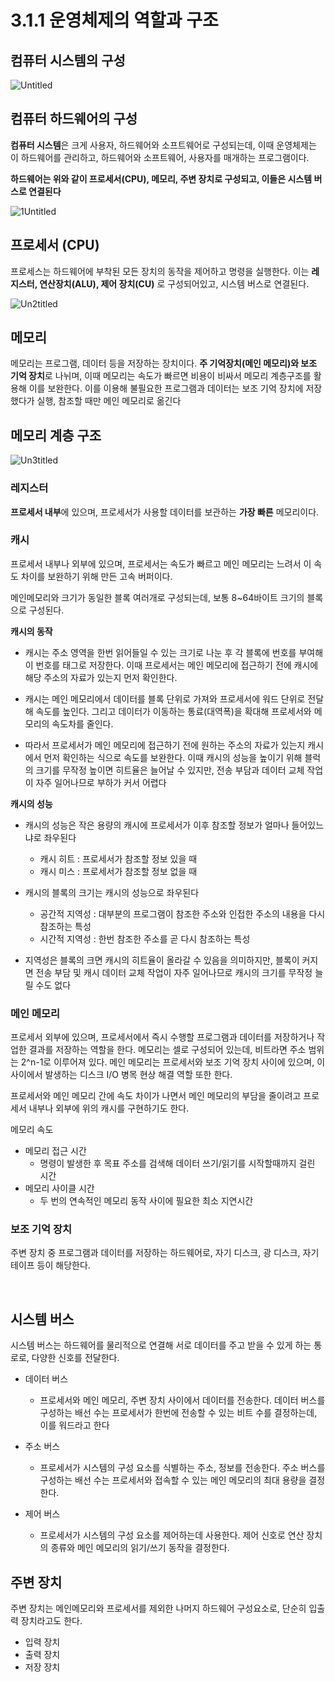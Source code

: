 # 3.1.1 운영체제의 역할과 구조


## 컴퓨터 시스템의 구성
![Untitled](https://github.com/sxunea/CS-Study/assets/81434152/1efa49e7-5cb2-48ea-bc28-d3d938de7c02)

## 컴퓨터 하드웨어의 구성



**컴퓨터 시스템**은 크게 사용자, 하드웨어와 소프트웨어로 구성되는데, 이때 운영체제는 이 하드웨어를 관리하고, 하드웨어와 소프트웨어, 사용자를 매개하는 프로그램이다. 

**하드웨어는 위와 같이 프로세서(CPU), 메모리, 주변 장치로 구성되고, 이들은 시스템 버스로 연결된다**


![1Untitled](https://github.com/sxunea/CS-Study/assets/81434152/42b438a2-211e-40a8-bcc3-7f762a17e441)

## 프로세서 (CPU)


프로세스는 하드웨어에 부착된 모든 장치의 동작을 제어하고 명령을 실행한다. 이는 **레지스터, 연산장치(ALU), 제어 장치(CU)** 로 구성되어있고, 시스템 버스로 연결된다. 

![Un2titled](https://github.com/sxunea/CS-Study/assets/81434152/3ed3c911-869e-4271-8be5-519209290c43)

## 메모리


메모리는 프로그램, 데이터 등을 저장하는 장치이다. **주 기억장치(메인 메모리)와 보조 기억 장치**로 나뉘며, 이때 메모리는 속도가 빠르면 비용이 비싸서 메모리 계층구조를 활용해 이를 보완한다. 이를 이용해 불필요한 프로그램과 데이터는 보조 기억 장치에 저장했다가 실행, 참조할 때만 메인 메모리로 옮긴다

## 메모리 계층 구조


![Un3titled](https://github.com/sxunea/CS-Study/assets/81434152/5f9bb189-8170-40b6-9a4c-ee6594babdc9)

### 레지스터

**프로세서 내부**에 있으며, 프로세서가 사용할 데이터를 보관하는 **가장 빠른** 메모리이다. 

### 캐시

프로세서 내부나 외부에 있으며, 프로세서는 속도가 빠르고 메인 메모리는 느려서 이 속도 차이를 보완하기 위해 만든 고속 버퍼이다. 

메인메모리와 크기가 동일한 블록 여러개로 구성되는데, 보통 8~64바이트 크기의 블록으로 구성된다.


**캐시의 동작**
- 캐시는 주소 영역을 한번 읽어들일 수 있는 크기로 나눈 후 각 블록에 번호를 부여해 이 번호를 태그로 저장한다. 이때 프로세서는 메인 메모리에 접근하기 전에 캐시에 해당 주소의 자료가 있는지 먼저 확인한다.
- 캐시는 메인 메모리에서 데이터를 블록 단위로 가져와 프로세서에 워드 단위로 전달해 속도를 높인다. 그리고 데이터가 이동하는 통료(대역폭)을 확대해 프로세서와 메모리의 속도차를 줄인다.

- 따라서 프로세서가 메인 메모리에 접근하기 전에 원하는 주소의 자료가 있는지 캐시에서 먼저 확인하는 식으로 속도를 보완한다. 이때 캐시의 성능을 높이기 위해 블럭의 크기를 무작정 높이면 히트율은 늘어날 수 있지만, 전송 부담과 데이터 교체 작업이 자주 일어나므로 부하가 커서 어렵다

**캐시의 성능**
- 캐시의 성능은 작은 용량의 캐시에 프로세서가 이후 참조할 정보가 얼마나 들어있느냐로 좌우된다
    - 캐시 히트 : 프로세서가 참조할 정보 있을 때
    - 캐시 미스 : 프로세서가 참조할 정보 없을 때

- 캐시의 블록의 크기는 캐시의 성능으로 좌우된다
    - 공간적 지역성 : 대부분의 프로그램이 참조한 주소와 인접한 주소의 내용을 다시 참조하는 특성
    - 시간적 지역성 : 한번 참조한 주소를 곧 다시 참조하는 특성

- 지역성은 블록의 크면 캐시의 히트율이 올라갈 수 있음을 의미하지만, 블록이 커지면 전송 부담 및 캐시 데이터 교체 작업이 자주 일어나므로 캐시의 크기를 무작정 늘릴 수도 없다

### 메인 메모리

프로세서 외부에 있으며, 프로세서에서 즉시 수행할 프로그램과 데이터를 저장하거나 작업한 결과를 저장하는 역할을 한다. 메모리는 셀로 구성되어 있는데, 비트라면 주소 범위는 2^n-1로 이루어져 있다. 메인 메모리는 프로세서와 보조 기억 장치 사이에 있으며, 이 사이에서 발생하는 디스크 I/O 병목 현상 해결 역할 또한 한다. 

프로세서와 메인 메모리 간에 속도 차이가 나면서 메인 메모리의 부담을 줄이려고 프로세서 내부나 외부에 위의 캐시를 구현하기도 한다.

메모리 속도
- 메모리 접근 시간
    - 명령이 발생한 후 목표 주소를 검색해 데이터 쓰기/읽기를 시작할때까지 걸린 시간
- 메모리 사이클 시간
    - 두 번의 연속적인 메모리 동작 사이에 필요한 최소 지연시간

### 보조 기억 장치

주변 장치 중 프로그램과 데이터를 저장하는 하드웨어로, 자기 디스크, 광 디스크, 자기 테이프 등이 해당한다.

<br>

## 시스템 버스



시스템 버스는 하드웨어를 물리적으로 연결해 서로 데이터를 주고 받을 수 있게 하는 통로로, 다양한 신호를 전달한다. 

- 데이터 버스
    - 프로세서와 메인 메모리, 주변 장치 사이에서 데이터를 전송한다. 데이터 버스를 구성하는 배선 수는 프로세서가 한번에 전송할 수 있는 비트 수를 결정하는데, 이를 워드라고 한다

- 주소 버스
    - 프로세서가 시스템의 구성 요소를 식별하는 주소, 정보를 전송한다. 주소 버스를 구성하는 배선 수는 프로세서와 접속할 수 있는 메인 메모리의 최대 용량을 결정한다.

- 제어 버스
    - 프로세서가 시스템의 구성 요소를 제어하는데 사용한다. 제어 신호로 연산 장치의 종류와 메인 메모리의 읽기/쓰기 동작을 결정한다.

## 주변 장치

주변 장치는 메인메모리와 프로세서를 제외한 나머지 하드웨어 구성요소로, 단순히 입출력 장치라고도 한다.

- 입력 장치
- 출력 장치
- 저장 장치
